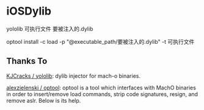 # iOSDylib

yololib 可执行文件 要被注入的.dylib

optool install -c load -p "@executable_path/要被注入的.dylib" -t 可执行文件

Thanks To
------
[KJCracks / yololib](https://github.com/KJCracks/yololib): dylib injector for mach-o binaries.

[alexzielenski / optool](https://github.com/alexzielenski/optool): optool is a tool which interfaces with MachO binaries in order to insert/remove load commands, strip code signatures, resign, and remove aslr. Below is its help.
